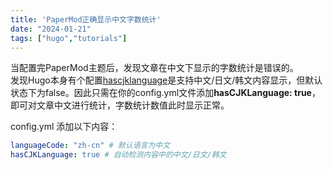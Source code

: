 ```yaml
---
title: 'PaperMod正确显示中文字数统计'
date: "2024-01-21"
tags: ["hugo","tutorials"]
---
```

当配置完PaperMod主题后，发现文章在中文下显示的字数统计是错误的。  
发现Hugo本身有个配置[hascjklanguage](https://gohugo.io/getting-started/configuration/#hascjklanguage)是支持中文/日文/韩文内容显示，但默认状态下为false。因此只需在你的config.yml文件添加**hasCJKLanguage: true**，即可对文章中文进行统计，字数统计数值此时显示正常。

config.yml 添加以下内容：
```yml
languageCode: "zh-cn" # 默认语言为中文
hasCJKLanguage: true # 自动检测内容中的中文/日文/韩文
```